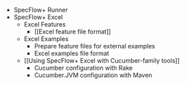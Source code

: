 * SpecFlow+ Runner
* SpecFlow+ Excel
  * Excel Features
    * [[Excel feature file format]]
  * Excel Examples
    * Prepare feature files for external examples
    * Excel examples file format
  * [[Using SpecFlow+ Excel with Cucumber-family tools]]
    * Cucumber configuration with Rake
    * Cucumber.JVM configuration with Maven
